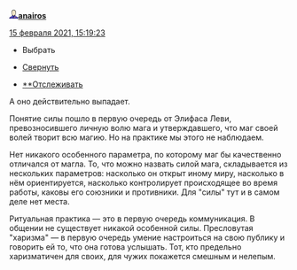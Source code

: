 [![userinfo_v8.png](../_resources/userinfo_v8-1.png)](https://anairos.livejournal.com/profile)[**anairos**](https://anairos.livejournal.com/)

 [15 февраля 2021, 15:19:23](https://anairos.livejournal.com/165287.html?thread=7004583#t7004583)

- Выбрать

- [Свернуть](https://anairos.livejournal.com/165287.html?thread=7004583#t7004583)

- [**Отслеживать](https://www.livejournal.com/manage/subscriptions/comments.bml?talkid=7004583&journal=anairos)

А оно действительно выпадает.

Понятие силы пошло в первую очередь от Элифаса Леви, превозносившего личную волю мага и утверждавшего, что маг своей волей творит всю магию. Но на практике мы этого не наблюдаем.

Нет никакого особенного параметра, по которому маг бы качественно отличался от магла. То, что можно назвать силой мага, складывается из нескольких параметров: насколько он открыт иному миру, насколько в нём ориентируется, насколько контролирует происходящее во время работы, каковы его союзники и противники. Для "силы" тут и в самом деле нет места.

Ритуальная практика — это в первую очередь коммуникация. В общении не существует никакой особенной силы. Пресловутая "харизма" — в первую очередь умение настроиться на свою публику и говорить ей то, что она готова услышать. Тот, кто предельно харизматичен для своих, для чужих покажется смешным и нелепым.

<div style="display: none;">  </div>